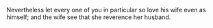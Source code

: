 Nevertheless let every one of you in particular so love his wife even as himself; and the wife see that she reverence her husband.
